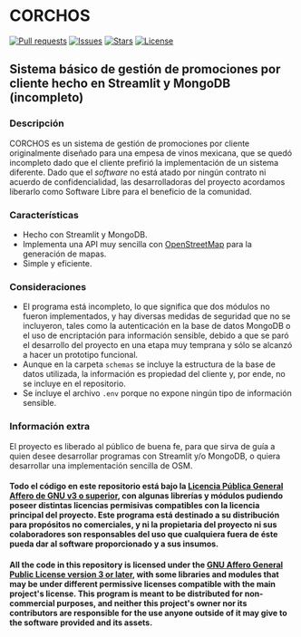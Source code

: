 # CORCHOS

[![Pull requests](https://img.shields.io/badge/dynamic/json.svg?label=pull%20requests&style=for-the-badge&color=limegreen&url=https://codeberg.org/api/v1/repos/Autumn64/CORCHOS&query=open_pr_counter)](https://codeberg.org/Autumn64/CORCHOS/pulls)
[![Issues](https://img.shields.io/badge/dynamic/json.svg?label=issues&style=for-the-badge&color=red&url=https://codeberg.org/api/v1/repos/Autumn64/CORCHOS&query=open_issues_count)](https://codeberg.org/Autumn64/CORCHOS/issues)
[![Stars](https://img.shields.io/badge/dynamic/json.svg?label=stars&style=for-the-badge&color=yellow&url=https://codeberg.org/api/v1/repos/Autumn64/CORCHOS&query=stars_count)](https://codeberg.org/Autumn64/CORCHOS)
[![License](https://img.shields.io/badge/license-AGPL_v3-blue?label=license&style=for-the-badge&url=)](https://codeberg.org/Autumn64/CORCHOS/src/branch/main/LICENSE)

## Sistema básico de gestión de promociones por cliente hecho en Streamlit y MongoDB (incompleto)

### Descripción

CORCHOS es un sistema de gestión de promociones por cliente originalmente diseñado para una empesa de vinos mexicana, que se quedó incompleto dado que el cliente prefirió la implementación de un sistema diferente. Dado que el _software_ no está atado por ningún contrato ni acuerdo de confidencialidad, las desarrolladoras del proyecto acordamos liberarlo como Software Libre para el beneficio de la comunidad.

### Características
- Hecho con Streamlit y MongoDB.
- Implementa una API muy sencilla con [OpenStreetMap](https://www.openstreetmap.org/) para la generación de mapas.
- Simple y eficiente.

### Consideraciones
- El programa está incompleto, lo que significa que dos módulos no fueron implementados, y hay diversas medidas de seguridad que no se incluyeron, tales como la autenticación en la base de datos MongoDB o el uso de encriptación para información sensible, debido a que se paró el desarrollo del proyecto en una etapa muy temprana y sólo se alcanzó a hacer un prototipo funcional.
- Aunque en la carpeta `schemas` se incluye la estructura de la base de datos utilizada, la información es propiedad del cliente y, por ende, no se incluye en el repositorio.
- Se incluye el archivo `.env` porque no expone ningún tipo de información sensible.

### Información extra

El proyecto es liberado al público de buena fe, para que sirva de guía a quien desee desarrollar programas con Streamlit y/o MongoDB, o quiera desarrollar una implementación sencilla de OSM.

#### Todo el código en este repositorio está bajo la [Licencia Pública General Affero de GNU v3 o superior](./LICENSE), con algunas librerías y módulos pudiendo poseer distintas licencias permisivas compatibles con la licencia principal del proyecto. Este programa está destinado a su distribución para propósitos no comerciales, y ni la propietaria del proyecto ni sus colaboradores son responsables del uso que cualquiera fuera de éste pueda dar al software proporcionado y a sus insumos.

#### All the code in this repository is licensed under the [GNU Affero General Public License version 3 or later](./LICENSE), with some libraries and modules that may be under different permissive licenses compatible with the main project's license. This program is meant to be distributed for non-commercial purposes, and neither this project's owner nor its contributors are responsible for the use anyone outside of it may give to the software provided and its assets.